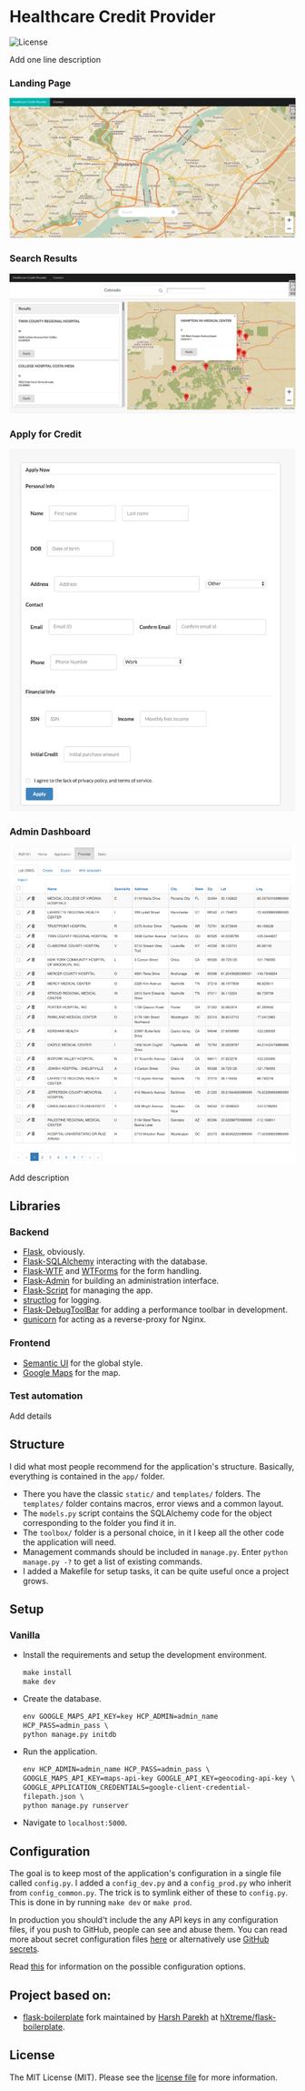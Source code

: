 # Healthcare Credit Provider

![License](http://img.shields.io/:license-mit-blue.svg)

Add one line description

<p align="center">
	<h3>Landing Page</h3>
	<img alt="Homepage" src="./docs/assets/img/PRVW_homepage.png" />
	<h3>Search Results</h3>
	<img alt="Search Results" src="./docs/assets/img/PRVW_search.png" />
	<h3>Apply for Credit</h3>
	<img alt="Application Process" src="./docs/assets/img/PRVW_application.png" />
	<h3>Admin Dashboard</h3>
	<img alt="Admin Dashboard" src="./docs/assets/img/PRVW_admin.png" />
</p>

Add description

## Libraries

### Backend

- [Flask](http://flask.pocoo.org/), obviously.
- [Flask-SQLAlchemy](https://pythonhosted.org/Flask-SQLAlchemy/) interacting
  with the database.
- [Flask-WTF](https://flask-wtf.readthedocs.org/en/latest/) and
  [WTForms](https://wtforms.readthedocs.org/en/latest/) for the form handling.
- [Flask-Admin](https://flask-admin.readthedocs.org/en/latest/) for building an
  administration interface.
- [Flask-Script](https://flask-script.readthedocs.io/en/latest/) for managing
  the app.
- [structlog](http://structlog.readthedocs.io/en/stable/) for logging.
- [Flask-DebugToolBar](https://flask-debugtoolbar.readthedocs.io/en/latest/) for
  adding a performance toolbar in development.
- [gunicorn](http://gunicorn.org/) for acting as a reverse-proxy for Nginx.

### Frontend

- [Semantic UI](http://semantic-ui.com/) for the global style.
- [Google Maps](https://cloud.google.com/maps-platform/) for the map.

### Test automation

Add details

## Structure

I did what most people recommend for the application's structure. Basically,
everything is contained in the `app/` folder.

- There you have the classic `static/` and `templates/` folders. The
  `templates/` folder contains macros, error views and a common layout.
- The `models.py` script contains the SQLAlchemy code for the object corresponding to the folder you find it in.
- The `toolbox/` folder is a personal choice, in it I keep all the other code
  the application will need.
- Management commands should be included in `manage.py`. Enter
  `python manage.py -?` to get a list of existing commands.
- I added a Makefile for setup tasks, it can be quite useful once a project
  grows.

## Setup

### Vanilla

- Install the requirements and setup the development environment.

	```shell script
	make install 
	make dev
	```

- Create the database.

	```shell script
	env GOOGLE_MAPS_API_KEY=key HCP_ADMIN=admin_name HCP_PASS=admin_pass \
	python manage.py initdb
	```

- Run the application.

	```shell script
    env HCP_ADMIN=admin_name HCP_PASS=admin_pass \
    GOOGLE_MAPS_API_KEY=maps-api-key GOOGLE_API_KEY=geocoding-api-key \
    GOOGLE_APPLICATION_CREDENTIALS=google-client-credential-filepath.json \
    python manage.py runserver
    ```

- Navigate to `localhost:5000`.

<!-- Currently Unsupported (figure out how to configure venv to autoload env)
### Virtual environment

```shell script
pip install virtualenv
virtualenv venv
venv/bin/activate (venv\scripts\activate on Windows)
make install
make dev
python manage.py initdb
python manage.py runserver
```
-->

<!-- Currently Unsupported (figure out how to pass env variables to docker @ runtime)
## Deployment

The current application can be deployed with Docker [in a few commands](https://realpython.com/blog/python/dockerizing-flask-with-compose-and-machine-from-localhost-to-the-cloud/).

```shell script
cd ~/path/to/application/
docker-machine create -d virtualbox --virtualbox-memory 512 --virtualbox-cpu-count 1 dev
docker-machine env dev
eval "$(docker-machine env dev)"
docker-compose build
docker-compose up -d
docker-compose run web make dev
docker-compose run web python3 manage.py initdb
```

Then access the IP address given by `docker-machine ip dev` et voilà. This is exactly how [OpenBikes's API is being deployed](https://github.com/OpenBikes/api.openbikes.co).
-->

## Configuration

The goal is to keep most of the application's configuration in a single file
called `config.py`. I added a `config_dev.py` and a `config_prod.py` who inherit
from `config_common.py`. The trick is to symlink either of these to `config.py`.
This is done in by running `make dev` or `make prod`.

In production you should't include the any API keys in any configuration files, if
you push to GitHub, people can see and abuse them. You can read more about secret configuration files
[here](https://exploreflask.com/configuration.html) or alternatively use [GitHub secrets](https://help.github.com/en/actions/automating-your-workflow-with-github-actions/creating-and-using-encrypted-secrets).

Read [this](http://flask.pocoo.org/docs/0.10/config/) for information on the
possible configuration options.

## Project based on:

- [flask-boilerplate](https://github.com/MaxHalford/flask-boilerplate) fork
  maintained by [Harsh Parekh](https://github.com/hXtreme) at
  [hXtreme/flask-boilerplate](https://github.com/hXtreme/flask-boilerplate).

## License

The MIT License (MIT). Please see the [license file](LICENSE) for more
information.
